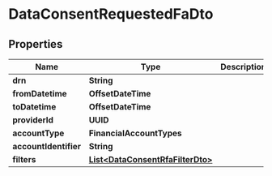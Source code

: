 

# DataConsentRequestedFaDto


## Properties

Name | Type | Description | Notes
------------ | ------------- | ------------- | -------------
**drn** | **String** |  |  [optional]
**fromDatetime** | **OffsetDateTime** |  |  [optional]
**toDatetime** | **OffsetDateTime** |  |  [optional]
**providerId** | **UUID** |  |  [optional]
**accountType** | **FinancialAccountTypes** |  |  [optional]
**accountIdentifier** | **String** |  |  [optional]
**filters** | [**List&lt;DataConsentRfaFilterDto&gt;**](DataConsentRfaFilterDto.md) |  |  [optional]



